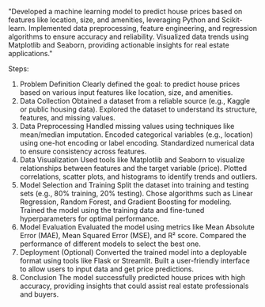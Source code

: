"Developed a machine learning model to predict house prices based on features like location, size, and amenities, leveraging Python and Scikit-learn. Implemented data preprocessing, feature engineering, and regression algorithms to ensure accuracy and reliability. Visualized data trends using Matplotlib and Seaborn, providing actionable insights for real estate applications."

Steps:
1. Problem Definition
Clearly defined the goal: to predict house prices based on various input features like location, size, and amenities.
2. Data Collection
Obtained a dataset from a reliable source (e.g., Kaggle or public housing data).
Explored the dataset to understand its structure, features, and missing values.
3. Data Preprocessing
Handled missing values using techniques like mean/median imputation.
Encoded categorical variables (e.g., location) using one-hot encoding or label encoding.
Standardized numerical data to ensure consistency across features.
4. Data Visualization
Used tools like Matplotlib and Seaborn to visualize relationships between features and the target variable (price).
Plotted correlations, scatter plots, and histograms to identify trends and outliers.
5. Model Selection and Training
Split the dataset into training and testing sets (e.g., 80% training, 20% testing).
Chose algorithms such as Linear Regression, Random Forest, and Gradient Boosting for modeling.
Trained the model using the training data and fine-tuned hyperparameters for optimal performance.
6. Model Evaluation
Evaluated the model using metrics like Mean Absolute Error (MAE), Mean Squared Error (MSE), and R² score.
Compared the performance of different models to select the best one.
7. Deployment (Optional)
Converted the trained model into a deployable format using tools like Flask or Streamlit.
Built a user-friendly interface to allow users to input data and get price predictions.
8. Conclusion
The model successfully predicted house prices with high accuracy, providing insights that could assist real estate professionals and buyers.